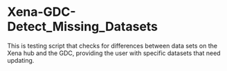 # Xena-GDC-Detect_Missing_Datasets
This is testing script that checks for differences between data sets on the Xena hub and the GDC, providing the user with specific datasets that need updating.
